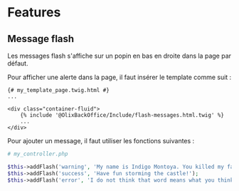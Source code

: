 # Features

## Message flash

Les messages flash s'affiche sur un popin en bas en droite dans la page par défaut.

Pour afficher une alerte dans la page, il faut insérer le template comme suit :
~~~ twig
{# my_template_page.twig.html #}
...

<div class="container-fluid">
    {% include '@OlixBackOffice/Include/flash-messages.html.twig' %}
    ...
</div>
~~~

Pour ajouter un message, il faut utiliser les fonctions suivantes :
~~~ php
# my_controller.php

$this->addFlash('warning', 'My name is Indigo Montoya. You killed my father, prepare to die!');
$this->addFlash('success', 'Have fun storming the castle!');
$this->addFlash('error', 'I do not think that word means what you think it means.');
~~~
